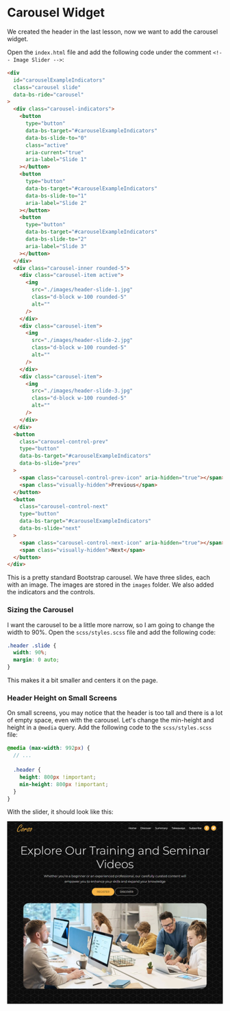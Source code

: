 # Carousel Widget

We created the header in the last lesson, now we want to add the carousel widget.

Open the `index.html` file and add the following code under the comment `<!-- Image Slider -->`:

```html
<div
  id="carouselExampleIndicators"
  class="carousel slide"
  data-bs-ride="carousel"
>
  <div class="carousel-indicators">
    <button
      type="button"
      data-bs-target="#carouselExampleIndicators"
      data-bs-slide-to="0"
      class="active"
      aria-current="true"
      aria-label="Slide 1"
    ></button>
    <button
      type="button"
      data-bs-target="#carouselExampleIndicators"
      data-bs-slide-to="1"
      aria-label="Slide 2"
    ></button>
    <button
      type="button"
      data-bs-target="#carouselExampleIndicators"
      data-bs-slide-to="2"
      aria-label="Slide 3"
    ></button>
  </div>
  <div class="carousel-inner rounded-5">
    <div class="carousel-item active">
      <img
        src="./images/header-slide-1.jpg"
        class="d-block w-100 rounded-5"
        alt=""
      />
    </div>
    <div class="carousel-item">
      <img
        src="./images/header-slide-2.jpg"
        class="d-block w-100 rounded-5"
        alt=""
      />
    </div>
    <div class="carousel-item">
      <img
        src="./images/header-slide-3.jpg"
        class="d-block w-100 rounded-5"
        alt=""
      />
    </div>
  </div>
  <button
    class="carousel-control-prev"
    type="button"
    data-bs-target="#carouselExampleIndicators"
    data-bs-slide="prev"
  >
    <span class="carousel-control-prev-icon" aria-hidden="true"></span>
    <span class="visually-hidden">Previous</span>
  </button>
  <button
    class="carousel-control-next"
    type="button"
    data-bs-target="#carouselExampleIndicators"
    data-bs-slide="next"
  >
    <span class="carousel-control-next-icon" aria-hidden="true"></span>
    <span class="visually-hidden">Next</span>
  </button>
</div>
```

This is a pretty standard Bootstrap carousel. We have three slides, each with an image. The images are stored in the `images` folder. We also added the indicators and the controls.

### Sizing the Carousel

I want the carousel to be a little more narrow, so I am going to change the width to 90%. Open the `scss/styles.scss` file and add the following code:

```scss
.header .slide {
  width: 90%;
  margin: 0 auto;
}
```

This makes it a bit smaller and centers it on the page.

### Header Height on Small Screens

On small screens, you may notice that the header is too tall and there is a lot of empty space, even with the carousel. Let's change the min-height and height in a `@media` query. Add the following code to the `scss/styles.scss` file:

```scss
@media (max-width: 992px) {
  // ...

  .header {
    height: 800px !important;
    min-height: 800px !important;
  }
}
```

With the slider, it should look like this:

<img src="./images/slider.png" />
